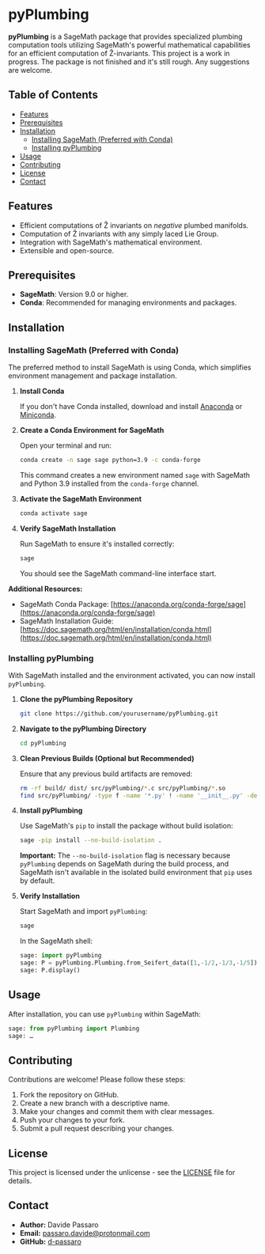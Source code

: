 # pyPlumbing

**pyPlumbing** is a SageMath package that provides specialized plumbing computation tools utilizing SageMath's powerful mathematical capabilities for an efficient computation of Ẑ-invariants. This project is a work in progress. The package is not finished and it's still rough. Any suggestions are welcome.

## Table of Contents

- [Features](#features)
- [Prerequisites](#prerequisites)
- [Installation](#installation)
  - [Installing SageMath (Preferred with Conda)](#installing-sagemath-preferred-with-conda)
  - [Installing pyPlumbing](#installing-pyplumbing)
- [Usage](#usage)
- [Contributing](#contributing)
- [License](#license)
- [Contact](#contact)

## Features

- Efficient computations of Ẑ invariants on _negative_ plumbed manifolds.
- Computation of Ẑ invariants with any simply laced Lie Group.
- Integration with SageMath's mathematical environment.
- Extensible and open-source.

## Prerequisites

- **SageMath**: Version 9.0 or higher.
- **Conda**: Recommended for managing environments and packages.

## Installation

### Installing SageMath (Preferred with Conda)

The preferred method to install SageMath is using Conda, which simplifies environment management and package installation.

1. **Install Conda**

   If you don't have Conda installed, download and install [Anaconda](https://www.anaconda.com/products/distribution) or [Miniconda](https://docs.conda.io/en/latest/miniconda.html).

2. **Create a Conda Environment for SageMath**

   Open your terminal and run:

   ```bash
   conda create -n sage sage python=3.9 -c conda-forge
   ```

   This command creates a new environment named `sage` with SageMath and Python 3.9 installed from the `conda-forge` channel.

3. **Activate the SageMath Environment**

   ```bash
   conda activate sage
   ```

4. **Verify SageMath Installation**

   Run SageMath to ensure it's installed correctly:

   ```bash
   sage
   ```

   You should see the SageMath command-line interface start.

**Additional Resources:**

- SageMath Conda Package: [https://anaconda.org/conda-forge/sage](https://anaconda.org/conda-forge/sage)
- SageMath Installation Guide: [https://doc.sagemath.org/html/en/installation/conda.html](https://doc.sagemath.org/html/en/installation/conda.html)

### Installing pyPlumbing

With SageMath installed and the environment activated, you can now install `pyPlumbing`.

1. **Clone the pyPlumbing Repository**

   ```bash
   git clone https://github.com/yourusername/pyPlumbing.git
   ```

2. **Navigate to the pyPlumbing Directory**

   ```bash
   cd pyPlumbing
   ```

3. **Clean Previous Builds (Optional but Recommended)**

   Ensure that any previous build artifacts are removed:

   ```bash
   rm -rf build/ dist/ src/pyPlumbing/*.c src/pyPlumbing/*.so
   find src/pyPlumbing/ -type f -name '*.py' ! -name '__init__.py' -delete
   ```

4. **Install pyPlumbing**

   Use SageMath's `pip` to install the package without build isolation:

   ```bash
   sage -pip install --no-build-isolation .
   ```

   **Important:** The `--no-build-isolation` flag is necessary because `pyPlumbing` depends on SageMath during the build process, and SageMath isn't available in the isolated build environment that `pip` uses by default.

5. **Verify Installation**

   Start SageMath and import `pyPlumbing`:

   ```bash
   sage
   ```

   In the SageMath shell:

   ```python
   sage: import pyPlumbing
   sage: P = pyPlumbing.Plumbing.from_Seifert_data([1,-1/2,-1/3,-1/5])
   sage: P.display()
   ```

## Usage

After installation, you can use `pyPlumbing` within SageMath:

```python
sage: from pyPlumbing import Plumbing
sage: …
```

## Contributing

Contributions are welcome! Please follow these steps:

1. Fork the repository on GitHub.
2. Create a new branch with a descriptive name.
3. Make your changes and commit them with clear messages.
4. Push your changes to your fork.
5. Submit a pull request describing your changes.

## License

This project is licensed under the unlicense - see the [LICENSE](LICENSE) file for details.

## Contact

- **Author:** Davide Passaro
- **Email:** [passaro.davide@protonmail.com](mailto:passaro.davide@protonmail.com)
- **GitHub:** [d-passaro](https://github.com/d-passaro)
